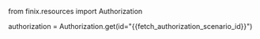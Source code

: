 from finix.resources import Authorization

authorization = Authorization.get(id="{{fetch_authorization_scenario_id}}")
